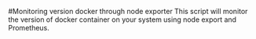 #Monitoring version docker through node exporter
This script will monitor the version of docker container on your system using node export and Prometheus.

